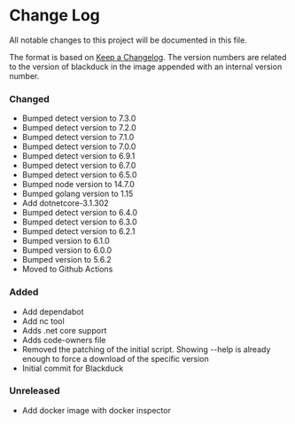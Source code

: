 # Change Log
All notable changes to this project will be documented in this file.

The format is based on [Keep a Changelog](http://keepachangelog.com/).
The version numbers are related to the version of blackduck in the image appended with an internal version number.

### Changed
- Bumped detect version to 7.3.0
- Bumped detect version to 7.2.0
- Bumped detect version to 7.1.0
- Bumped detect version to 7.0.0
- Bumped detect version to 6.9.1
- Bumped detect version to 6.7.0
- Bumped detect version to 6.5.0
- Bumped node version to 14.7.0
- Bumped golang version to 1.15
- Add dotnetcore-3.1.302
- Bumped detect version to 6.4.0
- Bumped detect version to 6.3.0
- Bumped detect version to 6.2.1
- Bumped version to 6.1.0
- Bumped version to 6.0.0
- Bumped version to 5.6.2
- Moved to Github Actions 

### Added
- Add dependabot
- Add nc tool
- Adds .net core support
- Adds code-owners file
- Removed the patching of the initial script. 
  Showing --help is already enough to force a download of the specific version
- Initial commit for Blackduck

### Unreleased
- Add docker image with docker inspector
